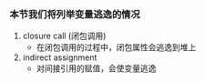 ### 本节我们将列举变量逃逸的情况
1. closure call (闭包调用)
    - 在闭包调用的过程中，闭包属性会逃逸到堆上
2. indirect assignment
	- 对间接引用的赋值，会使变量逃逸